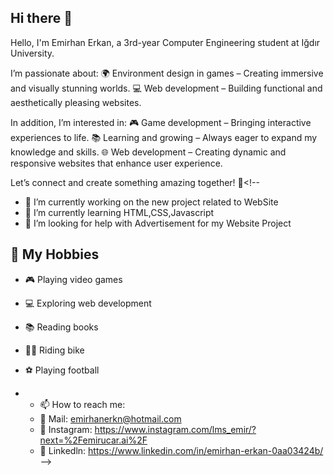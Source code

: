 ## Hi there 👋

Hello, I'm Emirhan Erkan, a 3rd-year Computer Engineering student at Iğdır University.

I’m passionate about:
🌍 Environment design in games – Creating immersive and visually stunning worlds.
💻 Web development – Building functional and aesthetically pleasing websites.

In addition, I’m interested in:
🎮 Game development – Bringing interactive experiences to life.
📚 Learning and growing – Always eager to expand my knowledge and skills.
🌐 Web development – Creating dynamic and responsive websites that enhance user experience.

Let’s connect and create something amazing together! 🚀<!--


- 🔭 I’m currently working on the new project related to WebSite
- 🌱 I’m currently learning HTML,CSS,Javascript
- 🤔 I’m looking for help with Advertisement for my Website Project
  
## 🎨 My Hobbies
- 🎮 Playing video games  
- 💻 Exploring web development  
- 📚 Reading books  
- 🚴‍♂️ Riding bike
- ⚽ Playing football

- - 📫 How to reach me:
  - 📧 Mail: emirhanerkn@hotmail.com
  - 📸 Instagram: https://www.instagram.com/lms_emir/?next=%2Femirucar.ai%2F
  - 💼 Linkedln: https://www.linkedin.com/in/emirhan-erkan-0aa03424b/
-->
